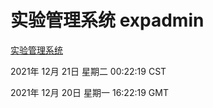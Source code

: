 # 实验管理系统 expadmin
[实验管理系统](http://59.174.25.102:56808/expadmin-782313d2-e1b1-4ea7-932e-3a55e6a1a4d0/)

2021年 12月 21日 星期二 00:22:19 CST

2021年 12月 20日 星期一 16:22:19 GMT
